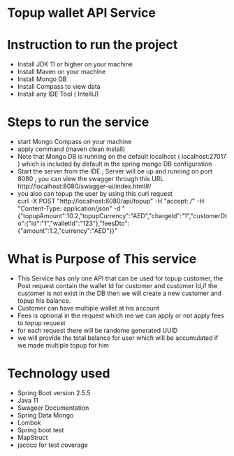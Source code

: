 # Topup wallet API Service 
# Instruction to run the project
- Install JDK 11 or higher on your machine
- Install Maven on your machine
- Install Mongo DB 
- Install Compass to view data 
- Install any IDE Tool ( IntelliJ)
# Steps to run the service 
- start Mongo Compass on your machine 
- apply command (maven clean install)
- Note that Mongo DB is running on the default localhost ( localhost:27017 ) which is included by default in the spring mongo DB configuration 
- Start the server from the IDE , Server will be up and running on port 8080  , you can view the swagger through this URL   
  http://localhost:8080/swagger-ui/index.html#/  
- you also can topup the user by using this curl request  
  curl -X POST "http://localhost:8080/api/topup" -H "accept: */*" -H "Content-Type: application/json" -d "{\"topupAmount\":10.2,\"topupCurrency\":\"AED\",\"chargeId\":\"1\",\"customerDto\":{\"id\":\"1\",\"walletId\":\"123\"},\"feesDto\":{\"amount\":1.2,\"currency\":\"AED\"}}"
  
# What is Purpose of This service
 - This Service has only one API that can be used for topup customer, the Post request contain the wallet Id for customer and customer Id,if the customer is not exist in the DB then we will create a new customer and topup his balance.
 - Customer can have multiple wallet at his account 
 - Fees is optional in the request which me we can apply or not apply fees to topup request
 - for each request there will be randome generated UUID
 - we will provide the total balance for user which will be accumulated if we made multiple topup for him
# Technology used

- Spring Boot version 2.5.5
- Java 11 
- Swageer Documentation
- Spring Data Mongo
- Lombok
- Spring boot test
- MapStruct
- jacoco for test coverage 
